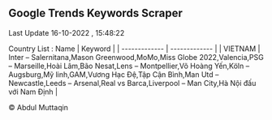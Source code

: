 

## Google Trends Keywords Scraper 
 
Last Update 16-10-2022 , 15:48:22

Country List :
 Name  | Keyword |
| ------------- | ------------- |
| VIETNAM | Inter – Salernitana,Mason Greenwood,MoMo,Miss Globe 2022,Valencia,PSG – Marseille,Hoài Lâm,Bão Nesat,Lens – Montpellier,Võ Hoàng Yến,Köln – Augsburg,Mỹ linh,GAM,Vương Hạc Đệ,Tập Cận Bình,Man Utd – Newcastle,Leeds – Arsenal,Real vs Barca,Liverpool – Man City,Hà Nội đấu với Nam Định |



© Abdul Muttaqin 
